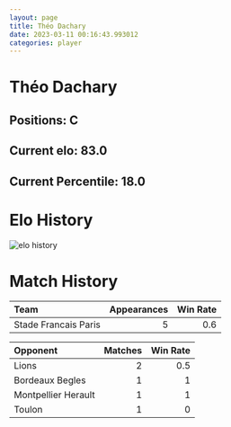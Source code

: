 ```yaml
---  
layout: page  
title: Théo Dachary  
date: 2023-03-11 00:16:43.993012  
categories: player  
---
```

# Théo Dachary

## Positions: C

## Current elo: 83.0

## Current Percentile: 18.0

# Elo History


![elo history](history_ThéoDachary.png)
# Match History


| Team                 |   Appearances |   Win Rate |
|:---------------------|--------------:|-----------:|
| Stade Francais Paris |             5 |        0.6 |

| Opponent            |   Matches |   Win Rate |
|:--------------------|----------:|-----------:|
| Lions               |         2 |        0.5 |
| Bordeaux Begles     |         1 |        1   |
| Montpellier Herault |         1 |        1   |
| Toulon              |         1 |        0   |
